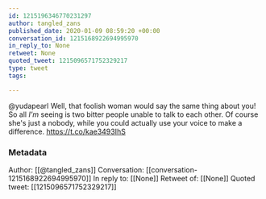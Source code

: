```yaml
---
id: 1215196346770231297
author: tangled_zans
published_date: 2020-01-09 08:59:20 +00:00
conversation_id: 1215168922694995970
in_reply_to: None
retweet: None
quoted_tweet: 1215096571752329217
type: tweet
tags:

---
```


@yudapearl Well, that foolish woman would say the same thing about you! So all *I'm* seeing is two bitter people unable to talk to each other. Of course she's just a nobody, while you could actually use your voice to make a difference.
https://t.co/kae3493IhS

### Metadata

Author: [[@tangled_zans]]
Conversation: [[conversation-1215168922694995970]]
In reply to: [[None]]
Retweet of: [[None]]
Quoted tweet: [[1215096571752329217]]

